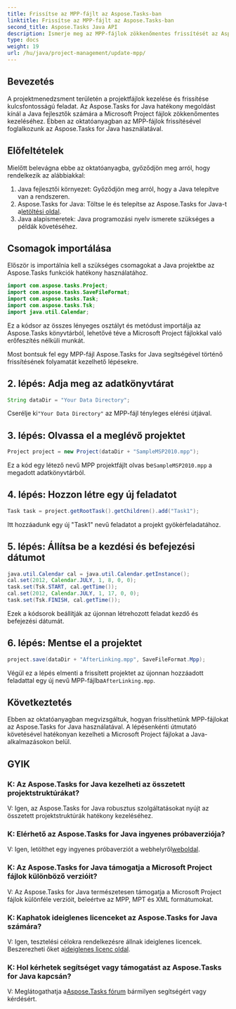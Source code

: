 ```yaml
---
title: Frissítse az MPP-fájlt az Aspose.Tasks-ban
linktitle: Frissítse az MPP-fájlt az Aspose.Tasks-ban
second_title: Aspose.Tasks Java API
description: Ismerje meg az MPP-fájlok zökkenőmentes frissítését az Aspose.Tasks for Java segítségével. Kövesse lépésenkénti útmutatónkat a projektfájlok hatékony kezeléséhez.
type: docs
weight: 19
url: /hu/java/project-management/update-mpp/
---
```

## Bevezetés
A projektmenedzsment területén a projektfájlok kezelése és frissítése kulcsfontosságú feladat. Az Aspose.Tasks for Java hatékony megoldást kínál a Java fejlesztők számára a Microsoft Project fájlok zökkenőmentes kezeléséhez. Ebben az oktatóanyagban az MPP-fájlok frissítésével foglalkozunk az Aspose.Tasks for Java használatával.
## Előfeltételek
Mielőtt belevágna ebbe az oktatóanyagba, győződjön meg arról, hogy rendelkezik az alábbiakkal:
1. Java fejlesztői környezet: Győződjön meg arról, hogy a Java telepítve van a rendszeren.
2.  Aspose.Tasks for Java: Töltse le és telepítse az Aspose.Tasks for Java-t a[letöltési oldal](https://releases.aspose.com/tasks/java/).
3. Java alapismeretek: Java programozási nyelv ismerete szükséges a példák követéséhez.

## Csomagok importálása
Először is importálnia kell a szükséges csomagokat a Java projektbe az Aspose.Tasks funkciók hatékony használatához.

```java
import com.aspose.tasks.Project;
import com.aspose.tasks.SaveFileFormat;
import com.aspose.tasks.Task;
import com.aspose.tasks.Tsk;
import java.util.Calendar;
```
Ez a kódsor az összes lényeges osztályt és metódust importálja az Aspose.Tasks könyvtárból, lehetővé téve a Microsoft Project fájlokkal való erőfeszítés nélküli munkát.

Most bontsuk fel egy MPP-fájl Aspose.Tasks for Java segítségével történő frissítésének folyamatát kezelhető lépésekre.
## 2. lépés: Adja meg az adatkönyvtárat
```java
String dataDir = "Your Data Directory";
```
 Cserélje ki`"Your Data Directory"` az MPP-fájl tényleges elérési útjával.
## 3. lépés: Olvassa el a meglévő projektet
```java
Project project = new Project(dataDir + "SampleMSP2010.mpp");
```
 Ez a kód egy létező nevű MPP projektfájlt olvas be`SampleMSP2010.mpp` a megadott adatkönyvtárból.
## 4. lépés: Hozzon létre egy új feladatot
```java
Task task = project.getRootTask().getChildren().add("Task1");
```
Itt hozzáadunk egy új "Task1" nevű feladatot a projekt gyökérfeladatához.
## 5. lépés: Állítsa be a kezdési és befejezési dátumot
```java
java.util.Calendar cal = java.util.Calendar.getInstance();
cal.set(2012, Calendar.JULY, 1, 8, 0, 0);
task.set(Tsk.START, cal.getTime());
cal.set(2012, Calendar.JULY, 1, 17, 0, 0);
task.set(Tsk.FINISH, cal.getTime());
```
Ezek a kódsorok beállítják az újonnan létrehozott feladat kezdő és befejezési dátumát.
## 6. lépés: Mentse el a projektet
```java
project.save(dataDir + "AfterLinking.mpp", SaveFileFormat.Mpp);
```
 Végül ez a lépés elmenti a frissített projektet az újonnan hozzáadott feladattal egy új nevű MPP-fájlba`AfterLinking.mpp`.

## Következtetés
Ebben az oktatóanyagban megvizsgáltuk, hogyan frissíthetünk MPP-fájlokat az Aspose.Tasks for Java használatával. A lépésenkénti útmutató követésével hatékonyan kezelheti a Microsoft Project fájlokat a Java-alkalmazásokon belül.
## GYIK
### K: Az Aspose.Tasks for Java kezelheti az összetett projektstruktúrákat?
V: Igen, az Aspose.Tasks for Java robusztus szolgáltatásokat nyújt az összetett projektstruktúrák hatékony kezeléséhez.
### K: Elérhető az Aspose.Tasks for Java ingyenes próbaverziója?
 V: Igen, letölthet egy ingyenes próbaverziót a webhelyről[weboldal](https://releases.aspose.com/).
### K: Az Aspose.Tasks for Java támogatja a Microsoft Project fájlok különböző verzióit?
V: Az Aspose.Tasks for Java természetesen támogatja a Microsoft Project fájlok különféle verzióit, beleértve az MPP, MPT és XML formátumokat.
### K: Kaphatok ideiglenes licenceket az Aspose.Tasks for Java számára?
 V: Igen, tesztelési célokra rendelkezésre állnak ideiglenes licencek. Beszerezheti őket a[ideiglenes licenc oldal](https://purchase.aspose.com/temporary-license/).
### K: Hol kérhetek segítséget vagy támogatást az Aspose.Tasks for Java kapcsán?
 V: Meglátogathatja a[Aspose.Tasks fórum](https://forum.aspose.com/c/tasks/15) bármilyen segítségért vagy kérdésért.
